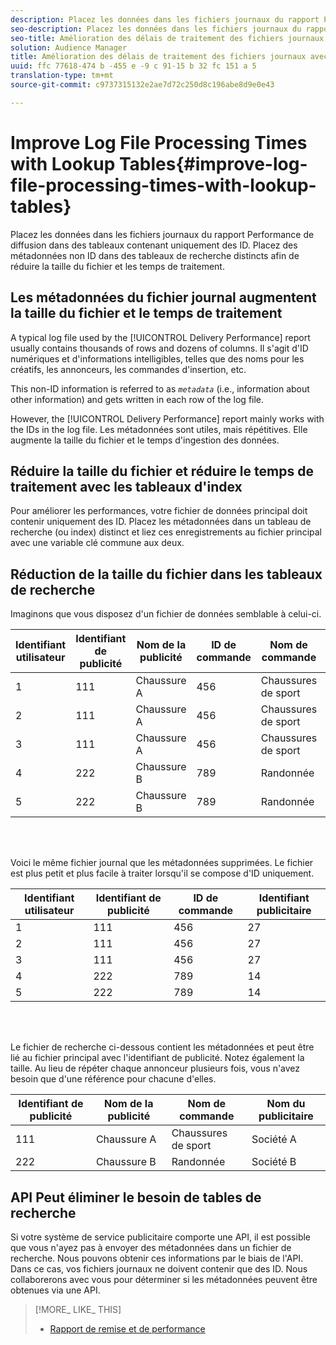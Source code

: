 ```yaml
---
description: Placez les données dans les fichiers journaux du rapport Performance de diffusion dans des tableaux contenant uniquement des ID. Placez des métadonnées non ID dans des tableaux de recherche distincts afin de réduire la taille du fichier et les temps de traitement.
seo-description: Placez les données dans les fichiers journaux du rapport Performance de diffusion dans des tableaux contenant uniquement des ID. Placez des métadonnées non ID dans des tableaux de recherche distincts afin de réduire la taille du fichier et les temps de traitement.
seo-title: Amélioration des délais de traitement des fichiers journaux avec les tables de recherche
solution: Audience Manager
title: Amélioration des délais de traitement des fichiers journaux avec les tables de recherche
uuid: ffc 77618-474 b -455 e -9 c 91-15 b 32 fc 151 a 5
translation-type: tm+mt
source-git-commit: c9737315132e2ae7d72c250d8c196abe8d9e0e43

---
```



# Improve Log File Processing Times with Lookup Tables{#improve-log-file-processing-times-with-lookup-tables}

Placez les données dans les fichiers journaux du rapport Performance de diffusion dans des tableaux contenant uniquement des ID. Placez des métadonnées non ID dans des tableaux de recherche distincts afin de réduire la taille du fichier et les temps de traitement.

<!-- 

c_lookup_tables.xml

 -->

## Les métadonnées du fichier journal augmentent la taille du fichier et le temps de traitement

A typical log file used by the [!UICONTROL Delivery Performance] report usually contains thousands of rows and dozens of columns. Il s&#39;agit d&#39;ID numériques et d&#39;informations intelligibles, telles que des noms pour les créatifs, les annonceurs, les commandes d&#39;insertion, etc.

This non-ID information is referred to as *`metadata`* (i.e., information about other information) and gets written in each row of the log file.

However, the [!UICONTROL Delivery Performance] report mainly works with the IDs in the log file. Les métadonnées sont utiles, mais répétitives. Elle augmente la taille du fichier et le temps d&#39;ingestion des données.

## Réduire la taille du fichier et réduire le temps de traitement avec les tableaux d&#39;index

Pour améliorer les performances, votre fichier de données principal doit contenir uniquement des ID. Placez les métadonnées dans un tableau de recherche (ou index) distinct et liez ces enregistrements au fichier principal avec une variable clé commune aux deux.

## Réduction de la taille du fichier dans les tableaux de recherche

Imaginons que vous disposez d&#39;un fichier de données semblable à celui-ci.

| Identifiant utilisateur | Identifiant de publicité | Nom de la publicité | ID de commande | Nom de commande | Identifiant publicitaire | Nom du publicitaire |
|---|---|---|---|---|---|---|
| 1 | 111 | Chaussure A | 456 | Chaussures de sport | 27 | Société A |
| 2 | 111 | Chaussure A | 456 | Chaussures de sport | 27 | Société A |
| 3 | 111 | Chaussure A | 456 | Chaussures de sport | 27 | Société A |
| 4 | 222 | Chaussure B | 789 | Randonnée | 14 | Société B |
| 5 | 222 | Chaussure B | 789 | Randonnée | 14 | Société B |

<br> 

Voici le même fichier journal que les métadonnées supprimées. Le fichier est plus petit et plus facile à traiter lorsqu&#39;il se compose d&#39;ID uniquement.

| Identifiant utilisateur | Identifiant de publicité | ID de commande | Identifiant publicitaire |
|---|---|---|---|
| 1 | 111 | 456 | 27 |
| 2 | 111 | 456 | 27 |
| 3 | 111 | 456 | 27 |
| 4 | 222 | 789 | 14 |
| 5 | 222 | 789 | 14 |

<br> 

Le fichier de recherche ci-dessous contient les métadonnées et peut être lié au fichier principal avec l&#39;identifiant de publicité. Notez également la taille. Au lieu de répéter chaque annonceur plusieurs fois, vous n&#39;avez besoin que d&#39;une référence pour chacune d&#39;elles.

| Identifiant de publicité | Nom de la publicité | Nom de commande | Nom du publicitaire |
|---|---|---|---|
| 111 | Chaussure A | Chaussures de sport | Société A |
| 222 | Chaussure B | Randonnée | Société B |

## API Peut éliminer le besoin de tables de recherche

Si votre système de service publicitaire comporte une API, il est possible que vous n&#39;ayez pas à envoyer des métadonnées dans un fichier de recherche. Nous pouvons obtenir ces informations par le biais de l&#39;API. Dans ce cas, vos fichiers journaux ne doivent contenir que des ID. Nous collaborerons avec vous pour déterminer si les métadonnées peuvent être obtenues via une API.

>[!MORE_ LIKE_ THIS]
>
>* [Rapport de remise et de performance](../../reporting/dynamic-reports/delivery-performance-report.md)

